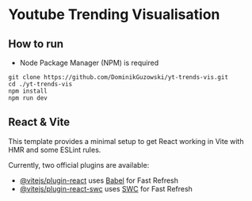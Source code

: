 # Youtube Trending Visualisation

## How to run

- Node Package Manager (NPM) is required
```
git clone https://github.com/DominikGuzowski/yt-trends-vis.git
cd ./yt-trends-vis
npm install
npm run dev
```

## React & Vite

This template provides a minimal setup to get React working in Vite with HMR and some ESLint rules.

Currently, two official plugins are available:

- [@vitejs/plugin-react](https://github.com/vitejs/vite-plugin-react/blob/main/packages/plugin-react/README.md) uses [Babel](https://babeljs.io/) for Fast Refresh
- [@vitejs/plugin-react-swc](https://github.com/vitejs/vite-plugin-react-swc) uses [SWC](https://swc.rs/) for Fast Refresh
